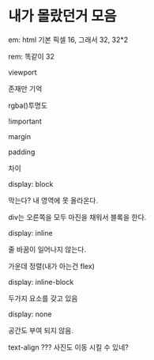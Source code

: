 # 내가 몰랐던거 모음

em:  html 기본 픽셀 16, 그래서 32, 32*2

rem: 똑같이 32



viewport



존재만 기억



rgba()투명도



!important



margin

padding

차이



display: block

막는다? 내 영역에 못 올라온다. 

div는 오른쪽을 모두 마진을 채워서 블록을 한다.

display: inline

줄 바꿈이 일어나지 않는다. 



가운데 정렬(내가 아는건 flex)

display: inline-block

두가지 요소를 갖고 있음



display: none

공간도 부여 되지 않음.



text-align ??? 사진도 이동 시킬 수 있네?

